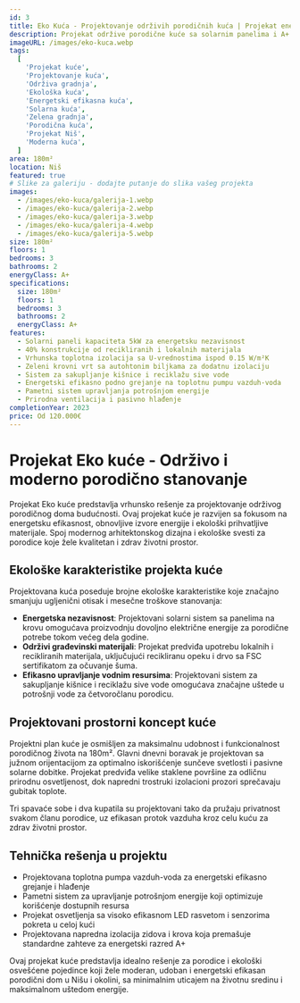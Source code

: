```yaml
---
id: 3
title: Eko Kuća - Projektovanje održivih porodičnih kuća | Projekat energetski efikasnog doma
description: Projekat održive porodične kuće sa solarnim panelima i A+ energetskom efikasnošću. Moderna ekološka kuća od prirodnih materijala sa minimalnim ekološkim otiskom. Idealno rešenje za održivu gradnju i zdravo stanovanje u Srbiji.
imageURL: /images/eko-kuca.webp
tags:
  [
    'Projekat kuće',
    'Projektovanje kuća',
    'Održiva gradnja',
    'Ekološka kuća',
    'Energetski efikasna kuća',
    'Solarna kuća',
    'Zelena gradnja',
    'Porodična kuća',
    'Projekat Niš',
    'Moderna kuća',
  ]
area: 180m²
location: Niš
featured: true
# Slike za galeriju - dodajte putanje do slika vašeg projekta
images:
  - /images/eko-kuca/galerija-1.webp
  - /images/eko-kuca/galerija-2.webp
  - /images/eko-kuca/galerija-3.webp
  - /images/eko-kuca/galerija-4.webp
  - /images/eko-kuca/galerija-5.webp
size: 180m²
floors: 1
bedrooms: 3
bathrooms: 2
energyClass: A+
specifications:
  size: 180m²
  floors: 1
  bedrooms: 3
  bathrooms: 2
  energyClass: A+
features:
  - Solarni paneli kapaciteta 5kW za energetsku nezavisnost
  - 40% konstrukcije od recikliranih i lokalnih materijala
  - Vrhunska toplotna izolacija sa U-vrednostima ispod 0.15 W/m²K
  - Zeleni krovni vrt sa autohtonim biljkama za dodatnu izolaciju
  - Sistem za sakupljanje kišnice i reciklažu sive vode
  - Energetski efikasno podno grejanje na toplotnu pumpu vazduh-voda
  - Pametni sistem upravljanja potrošnjom energije
  - Prirodna ventilacija i pasivno hlađenje
completionYear: 2023
price: Od 120.000€
---
```


# Projekat Eko kuće - Održivo i moderno porodično stanovanje

Projekat Eko kuće predstavlja vrhunsko rešenje za projektovanje održivog porodičnog doma budućnosti. Ovaj projekat kuće je razvijen sa fokusom na energetsku efikasnost, obnovljive izvore energije i ekološki prihvatljive materijale. Spoj modernog arhitektonskog dizajna i ekološke svesti za porodice koje žele kvalitetan i zdrav životni prostor.

## Ekološke karakteristike projekta kuće

Projektovana kuća poseduje brojne ekološke karakteristike koje značajno smanjuju ugljenični otisak i mesečne troškove stanovanja:

- **Energetska nezavisnost**: Projektovani solarni sistem sa panelima na krovu omogućava proizvodnju dovoljno električne energije za porodične potrebe tokom većeg dela godine.
- **Održivi građevinski materijali**: Projekat predviđa upotrebu lokalnih i recikliranih materijala, uključujući recikliranu opeku i drvo sa FSC sertifikatom za očuvanje šuma.
- **Efikasno upravljanje vodnim resursima**: Projektovani sistem za sakupljanje kišnice i reciklažu sive vode omogućava značajne uštede u potrošnji vode za četvoročlanu porodicu.

## Projektovani prostorni koncept kuće

Projektni plan kuće je osmišljen za maksimalnu udobnost i funkcionalnost porodičnog života na 180m². Glavni dnevni boravak je projektovan sa južnom orijentacijom za optimalno iskorišćenje sunčeve svetlosti i pasivne solarne dobitke. Projekat predviđa velike staklene površine za odličnu prirodnu osvetljenost, dok napredni trostruki izolacioni prozori sprečavaju gubitak toplote.

Tri spavaće sobe i dva kupatila su projektovani tako da pružaju privatnost svakom članu porodice, uz efikasan protok vazduha kroz celu kuću za zdrav životni prostor.

## Tehnička rešenja u projektu

- Projektovana toplotna pumpa vazduh-voda za energetski efikasno grejanje i hlađenje
- Pametni sistem za upravljanje potrošnjom energije koji optimizuje korišćenje dostupnih resursa
- Projekat osvetljenja sa visoko efikasnom LED rasvetom i senzorima pokreta u celoj kući
- Projektovana napredna izolacija zidova i krova koja premašuje standardne zahteve za energetski razred A+

Ovaj projekat kuće predstavlja idealno rešenje za porodice i ekološki osvešćene pojedince koji žele moderan, udoban i energetski efikasan porodični dom u Nišu i okolini, sa minimalnim uticajem na životnu sredinu i maksimalnom uštedom energije.
